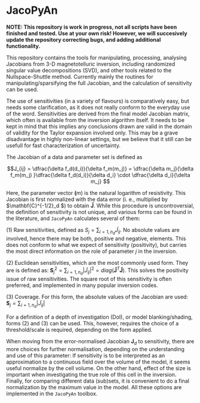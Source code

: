 # JacoPyAn


**NOTE: This repository is work in progress, not all scripts have been finished and tested. Use at your own risk! However, we will succesively 
update the repository correcting bugs, and adding additional functionality.**

This repository contains the tools for manipulating, processing, analysing Jacobians from 3-D magnetotelluric inversion, including 
randomized singular value decompositions (SVD), and other tools related to the Nullspace-Shuttle method. Currently mainly the routines 
for manipulating/sparsifying the full Jacobian, and the calculation of sensitivity can be used.

The use of sensitivities (in a variety of flavours) is comparatively easy, but needs some clarification, as it does not really conform 
to the everyday use of the word. Sensitivities are derived from the final model Jacobian matrix, which often is available from the inversion algorithm 
itself. It needs to be kept in mind that this implies any conclusions drawn are valid in the domain of validity for the Taylor expansion involved only. 
This may be a grave disadvantage in highly non-linear settings, but we believe that it still can be usefull for fast characterization of uncertainty.

The Jacobian  of a data and parameter set is defined as

$$J_{ij} = \dfrac{\delta f_d(d_i)}{\delta f_m(m_j)} = \dfrac{\delta m_j}{\delta f_m(m_j)
    }\dfrac{\delta f_d(d_i)}{\delta d_i}
    \cdot \dfrac{\delta d_i}{\delta m_j} $$

Here, the parameter vector $\mathbf(m)$ is the natural logarithm of resistivity. This Jacobian is first normalized with the data error 
(i. e., multiplied by $\mathbf{C}^{-1/2}_d $) to obtain $\mathbf{\tilde{J}}$. While this procedure is uncontroversial, the definition of 
sensitivity is not unique, and various forms can be found in the literature, and $\texttt{JacoPyAn}$ calculates several of them:


(1) Raw sensitivities, defined as $S_j = \sum_{i=1,n_d} \tilde{J}_{ij}$. No absolute values are involved, hence there may be 
both, positive and negative, elements. This does not conform to what we expect of sensitivity (positivity), but carries the most direct 
information on the role of parameter $j$ in the inversion.

(2) Euclidean sensitivities, which are the most commonly used form. They are is defined as: 
$\mathbf{S}^2_j = \sum_{i=1,n_d} \left|\tilde{J}_{ij}\right|^2=diag\left(\mathbf{\tilde{J}}^T\mathbf{\tilde{J}}\right)$.
This solves the positivity issue of raw sensitivities. The square root of this sensitivity is often preferred, and implemented in 
many popular inversion codes. 
    
(3) Coverage. For this form, the absolute values of the Jacobian are used: $\mathbf{S}_{j} = \sum_{i=1,n_d} \left|\tilde{J}_{ij}\right|$

For a definition of a depth of investigation (DoI), or model blanking/shading, forms (2) and (3) can be used. This, however, requires the 
choice of a threshold/scale is required, depending on the form applied. 

When moving from the error-normalised Jacobian $\mathbf{J}_d$ to sensitivity, there are more choices for further normalisation, depending on the understanding and use of this parameter: 
If sensitivity is to be interpreted as an approximation to a continuous field over the volume of the model, it seems useful normalize by the cell volume. 
On the other hand, effect of the size is important when investigating the true role of this cell in the inversion. Finally, for comparing different data (sub)sets, it is convenient to do a final 
normalization by the maximum value in the model. All these options are implemented in the $\texttt{JacoPyAn}$ toolbox. 
